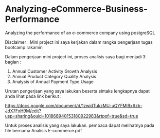 # Analyzing-eCommerce-Business-Performance
 Analyzing the performance of an e-commerce company using postgreSQL
 

Disclaimer : Mini project ini saya kerjakan dalam rangka pengerjaan tugas bootcamp rakamin
 
Dalam pengerjaan mini project ini, proses analisis saya bagi menjadi 3 bagian :
 
 1. Annual Customer Activity Growth Analysis
 2. Annual Product Category Quality Analysis
 3. Analysis of Annual Payment Type Usage
 
Urutan pengerjaan yang saya lakukan beserta sintaks lengkapnya dapat anda lihat pada link berikut : 

https://docs.google.com/document/d/1zwidTukzMU-uQYFMlBx6zb-JdX7FxH9M/edit?usp=sharing&ouid=101868940153180922983&rtpof=true&sd=true

Untuk proses analisis yang saya lakukan. pembaca dapat melihatnya pada file bernama Analisis E-commerce.pdf
